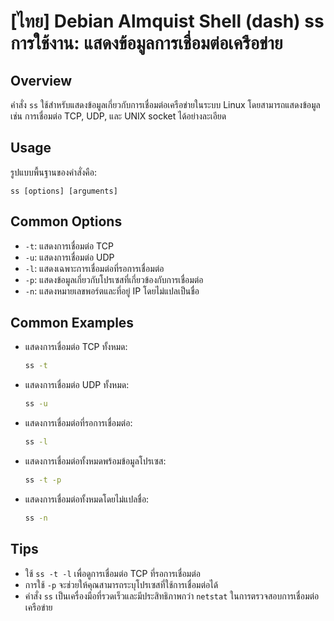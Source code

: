 # [ไทย] Debian Almquist Shell (dash) ss การใช้งาน: แสดงข้อมูลการเชื่อมต่อเครือข่าย

## Overview
คำสั่ง `ss` ใช้สำหรับแสดงข้อมูลเกี่ยวกับการเชื่อมต่อเครือข่ายในระบบ Linux โดยสามารถแสดงข้อมูลเช่น การเชื่อมต่อ TCP, UDP, และ UNIX socket ได้อย่างละเอียด

## Usage
รูปแบบพื้นฐานของคำสั่งคือ:
```
ss [options] [arguments]
```

## Common Options
- `-t`: แสดงการเชื่อมต่อ TCP
- `-u`: แสดงการเชื่อมต่อ UDP
- `-l`: แสดงเฉพาะการเชื่อมต่อที่รอการเชื่อมต่อ
- `-p`: แสดงข้อมูลเกี่ยวกับโปรเซสที่เกี่ยวข้องกับการเชื่อมต่อ
- `-n`: แสดงหมายเลขพอร์ตและที่อยู่ IP โดยไม่แปลเป็นชื่อ

## Common Examples
- แสดงการเชื่อมต่อ TCP ทั้งหมด:
  ```bash
  ss -t
  ```

- แสดงการเชื่อมต่อ UDP ทั้งหมด:
  ```bash
  ss -u
  ```

- แสดงการเชื่อมต่อที่รอการเชื่อมต่อ:
  ```bash
  ss -l
  ```

- แสดงการเชื่อมต่อทั้งหมดพร้อมข้อมูลโปรเซส:
  ```bash
  ss -t -p
  ```

- แสดงการเชื่อมต่อทั้งหมดโดยไม่แปลชื่อ:
  ```bash
  ss -n
  ```

## Tips
- ใช้ `ss -t -l` เพื่อดูการเชื่อมต่อ TCP ที่รอการเชื่อมต่อ
- การใช้ `-p` จะช่วยให้คุณสามารถระบุโปรเซสที่ใช้การเชื่อมต่อได้
- คำสั่ง `ss` เป็นเครื่องมือที่รวดเร็วและมีประสิทธิภาพกว่า `netstat` ในการตรวจสอบการเชื่อมต่อเครือข่าย